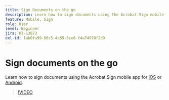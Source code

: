 ```yaml
---
title: Sign Documents on the go
description: Learn how to sign documents using the Acrobat Sign mobile app
feature: Mobile, Sign
role: User
level: Beginner
jira: KT-13873
exl-id: 1ab0fa99-60c5-4c65-8ce8-f4a74970f2d9
---
```

# Sign documents on the go

Learn how to sign documents using the Acrobat Sign mobile app for [iOS](https://apps.apple.com/us/app/adobe-sign/id481082197) or [Android](https://play.google.com/store/apps/details?id=com.adobe.echosign&hl=en).

>[!VIDEO](https://video.tv.adobe.com/v/3423957?quality=12&learn=on&hidetitle=true)
